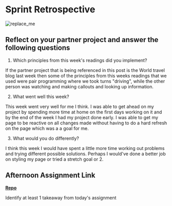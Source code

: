 # Sprint Retrospective

![replace_me](https://codeworks.blob.core.windows.net/public/assets/img/illustrations/placeholder.svg)

## Reflect on your partner project and answer the following questions

1. Which principles from this week's readings did you implement?

If the partner project that is being referenced in this post is the World travel blog last week then some of the principles from this weeks readings that we used were pair programming where we took turns "driving", while the other person was watching and making callouts and looking up information.

2. What went well this week?

This week went very well for me I think. I was able to get ahead on my project by spending more time at home on the first days working on it and by the end of the week I had my project done early. I was able to get my page to be reactive on all changes made without having to do a hard refresh on the page which was a a goal for me. 

3. What would you do differently?

I think this week I would have spent a little more time working out problems and trying different possible solutions. Perhaps I would've done a better job on styling my page or tried a stretch goal or 2.

## Afternoon Assignment Link

**[Repo](https://github.com/Alexmquan/<ASSIGNMENT_REPO>)**

Identify at least 1 takeaway from today's assignment

